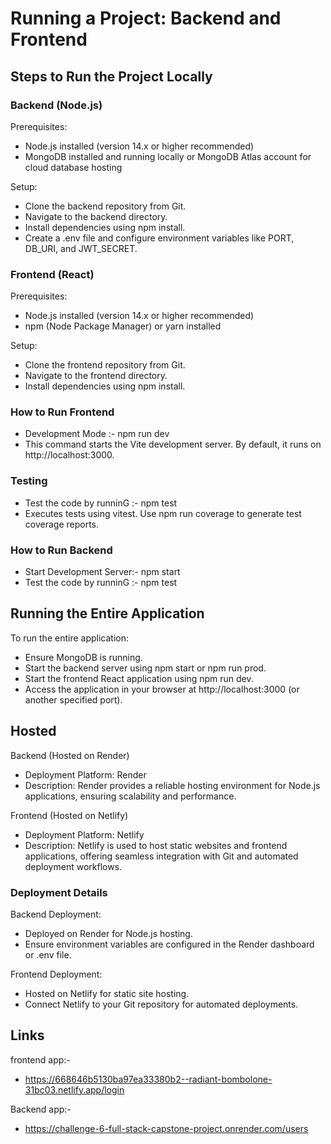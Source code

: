 # Running a Project: Backend and Frontend

## Steps to Run the Project Locally
### Backend (Node.js)
Prerequisites:
- Node.js installed (version 14.x or higher recommended)
- MongoDB installed and running locally or MongoDB Atlas account for cloud database hosting
  
Setup:
- Clone the backend repository from Git.
- Navigate to the backend directory.
- Install dependencies using npm install.
- Create a .env file and configure environment variables like PORT, DB_URI, and JWT_SECRET.


### Frontend (React)
Prerequisites:
- Node.js installed (version 14.x or higher recommended)
- npm (Node Package Manager) or yarn installed
  
Setup:
- Clone the frontend repository from Git.
- Navigate to the frontend directory.
- Install dependencies using npm install.

### How to Run Frontend
- Development Mode :- npm run dev
- This command starts the Vite development server. By default, it runs on http://localhost:3000.

### Testing
- Test the code by runninG :- npm test
- Executes tests using vitest. Use npm run coverage to generate test coverage reports.

### How to Run Backend
- Start Development Server:- npm start
- Test the code by runninG :- npm test


## Running the Entire Application
To run the entire application:

- Ensure MongoDB is running.
- Start the backend server using npm start or npm run prod.
- Start the frontend React application using npm run dev.
- Access the application in your browser at http://localhost:3000 (or another specified port).


## Hosted

Backend (Hosted on Render)
- Deployment Platform: Render
- Description: Render provides a reliable hosting environment for Node.js applications, ensuring scalability and performance.
  
Frontend (Hosted on Netlify)
- Deployment Platform: Netlify
- Description: Netlify is used to host static websites and frontend applications, offering seamless integration with Git and automated deployment workflows.

### Deployment Details
Backend Deployment:
- Deployed on Render for Node.js hosting.
- Ensure environment variables are configured in the Render dashboard or .env file.

Frontend Deployment:
- Hosted on Netlify for static site hosting.
- Connect Netlify to your Git repository for automated deployments.

## Links

frontend app:-

- https://668646b5130ba97ea33380b2--radiant-bombolone-31bc03.netlify.app/login

Backend app:-

- https://challenge-6-full-stack-capstone-project.onrender.com/users